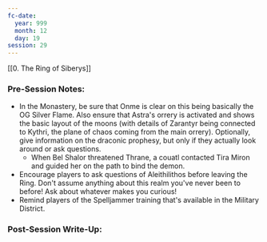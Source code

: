 ```yaml
---
fc-date:
  year: 999
  month: 12
  day: 19
session: 29
---
```

[[0. The Ring of Siberys]]

### Pre-Session Notes:
* In the Monastery, be sure that Onme is clear on this being basically the OG Silver Flame. Also ensure that Astra's orrery is activated and shows the basic layout of the moons (with details of Zarantyr being connected to Kythri, the plane of chaos coming from the main orrery). Optionally, give information on the draconic prophesy, but only if they actually look around or ask questions.
	* When Bel Shalor threatened Thrane, a couatl contacted Tira Miron and guided her on the path to bind the demon.
* Encourage players to ask questions of Aleithilithos before leaving the Ring. Don't assume anything about this realm you've never been to before! Ask about whatever makes you curious!
* Remind players of the Spelljammer training that's available in the Military District.


### Post-Session Write-Up:
